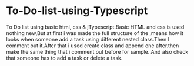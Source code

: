 # To-Do-list-using-Typescript

To Do list using basic html, css & jTypescript.Basic HTML and css is used nothing new,But at first i was made the full structure of the ,means how it looks when someone add a task using different nested class.Then I comment out it.After that i used create class and append one after.then make the same thing that i comment out before for sample. And also check that someone has to add a task or delete a task.
